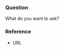﻿---
name: Question
about: Ask a question

---

### Question

What do you want to ask?

### Reference

- URL
